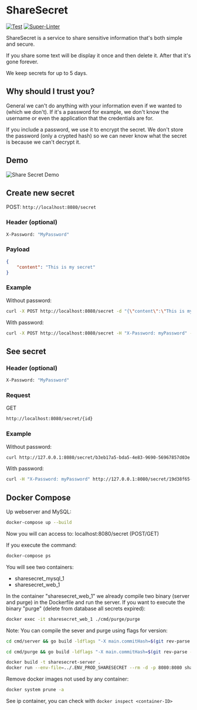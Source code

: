 # ShareSecret

[![Test](https://github.com/bernardosecades/sharesecret/workflows/Test/badge.svg)](https://github.com/bernardosecades/sharesecret/actions)
[![Super-Linter](https://github.com/bernardosecades/sharesecret/workflows/Super-Linter/badge.svg)](https://github.com/bernardosecades/sharesecret/actions)

ShareSecret is a service to share sensitive information that's both simple and secure.

If you share some text will be display it once and then delete it. After that it's gone forever.

We keep secrets for up to 5 days.

## Why should I trust you?

General we can't do anything with your information even if we wanted to (which we don't). If it's a password for example, we don't know the username or even the application that the credentials are for.

If you include a password, we use it to encrypt the secret. We don't store the password (only a crypted hash) so we can never know what the secret is because we can't decrypt it.

## Demo

![Share Secret Demo](demo/demo.gif)

## Create new secret

POST: `http://localhost:8080/secret`

### Header (optional)

```bash
X-Password: "MyPassword"
```

### Payload

```json
{
    "content": "This is my secret"
}
```

### Example

Without password:

```bash
curl -X POST http://localhost:8080/secret -d "{\"content\":\"This is my secret\"}"
```

With password:

```bash
curl -X POST http://localhost:8080/secret -H "X-Password: myPassword" -d "{\"content\":\"This is my secret\"}"
```

## See secret

### Header (optional)

```bash
X-Password: "MyPassword"
```

### Request

GET
```bash 
http://localhost:8080/secret/{id}
```

### Example

Without password:

```bash 
curl http://127.0.0.1:8080/secret/b3eb17a5-bda5-4e83-9690-56967857d03e
```

With password:

```bash
curl -H "X-Password: myPassword" http://127.0.0.1:8080/secret/19d38f65-18c3-4d06-9685-9b705ee9d734
```

## Docker Compose

Up webserver and MySQL:

```bash
docker-compose up --build
```

Now you will can access to: localhost:8080/secret (POST/GET)

If you execute the command:

```bash
docker-compose ps
```

You will see two containers:

- sharesecret_mysql_1
- sharesecret_web_1

In the container "sharesecret_web_1" we already compile two binary (server and purge) in the Dockerfile and run the server. If
you want to execute the binary "purge" (delete from database all secrets expired):

```bash
docker exec -it sharesecret_web_1 ./cmd/purge/purge
```

Note: You can compile the sever and purge using flags for version:

```bash
cd cmd/server && go build -ldflags "-X main.commitHash=$(git rev-parse --short HEAD)"
```

```bash
cd cmd/purge && go build -ldflags "-X main.commitHash=$(git rev-parse --short HEAD)"
```

```bash
docker build -t sharesecret-server .
docker run --env-file=../.ENV_PROD_SHARESECRET --rm -d -p 8080:8080 sharesecret-server
```

Remove docker images not used by any container:

```bash
docker system prune -a 
```

See ip container, you can check with `docker inspect <container-ID>`